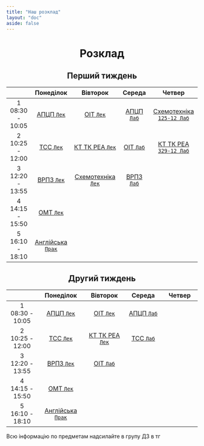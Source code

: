 ```yaml
---
title: "Наш розклад"
layout: "doc"
aside: false
---
```


<h1>Розклад</h1>

<h2 id="firstWeekH2">Перший тиждень</h2>

<div id="firstWeek">

|                    |              Понеділок              |                Вівторок                |           Середа           |                    Четвер                     |
| :----------------: | :---------------------------------: | :------------------------------------: | :------------------------: | :-------------------------------------------: |
| 1<br>08:30 - 10:05 |     [АПЦП `Лек`](/tasks/APTSP)      |        [ОІТ `Лек`](/tasks/OIT)         | [АПЦП `Лаб`](/tasks/APTSP) | [Схемотехніка `125-12 Лаб`](/tasks/circuitry) |
| 2<br>10:25 - 12:00 |       [ТСС `Лек`](/tasks/TSS)       |   [КТ ТК РЕА `Лек`](/tasks/KTTKREA)    |  [ОІТ `Лаб`](/tasks/OIT)   |   [КТ ТК РЕА `329-12 Лаб`](/tasks/KTTKREA)    |
| 3<br>12:20 - 13:55 |      [ВРПЗ `Лек`](/tasks/VRPZ)      | [Схемотехніка `Лек`](/tasks/circuitry) | [ВРПЗ `Лаб`](/tasks/VRPZ)  |                                               |
| 4<br>14:15 - 15:50 |       [ОМТ `Лек`](/tasks/OMT)       |                                        |                            |                                               |
| 5<br>16:10 - 18:10 | [Англійська `Прак`](/tasks/english) |                                        |                            |                                               |

</div>

<h2 id="secondWeekH2">Другий тиждень</h2>

<div id="secondWeek">

|                    |              Понеділок              |             Вівторок              |           Середа           | Четвер |
| :----------------: | :---------------------------------: | :-------------------------------: | :------------------------: | :----: |
| 1<br>08:30 - 10:05 |     [АПЦП `Лек`](/tasks/APTSP)      |      [ОІТ `Лек`](/tasks/OIT)      | [АПЦП `Лаб`](/tasks/APTSP) |        |
| 2<br>10:25 - 12:00 |       [ТСС `Лек`](/tasks/TSS)       | [КТ ТК РЕА `Лек`](/tasks/KTTKREA) |  [ТСС `Лаб`](/tasks/TSS)   |        |
| 3<br>12:20 - 13:55 |      [ВРПЗ `Лек`](/tasks/VRPZ)      |      [ОІТ `Лаб`](/tasks/OIT)      |                            |        |
| 4<br>14:15 - 15:50 |       [ОМТ `Лек`](/tasks/OMT)       |                                   |                            |        |
| 5<br>16:10 - 18:10 | [Англійська `Прак`](/tasks/english) |                                   |                            |        |

</div>

Всю інформацію по предметам надсилайте в групу ДЗ в тг

<script setup>
import { onMounted } from "vue"

onMounted(() => { 
    console.log("Ну і чого ти сюди дивишся, чортяка! Якщо ти хочеш допомогти зробити цей сайт краще, то пиши в телеграм: @Renat_TOP");
    try {
        checkWeekAndCouple()
        getUADate(year, month, date, 8, 30, 0)
        setInterval(() => {
            checkWeekAndCouple();
        }, 10000);
    } catch (e) {}
})

function getUADate(year, month, date, hours, minutes, secons) {
    return new Date(year, month, date, hours, minutes, secons).toLocaleString('en', {timeZone: 'Europe/Kyiv'});
}

const now = new Date(new Date().toLocaleString('en', {timeZone: 'Europe/Kyiv'}));
const year = now.getFullYear();
const month = now.getMonth();
const date = now.getDate();
const day = now.getDay();
const time = now.getTime();

function checkWeekAndCouple() {
    const firstWeek = document.getElementById('firstWeek');
    const secondWeek = document.getElementById('secondWeek');
    const currentWeek = getNowWeek() === 1 ? firstWeek : secondWeek;
    const nowCouple = getCouple();
    const table = currentWeek.getElementsByTagName("table")[0];
    table.style.border = "2px solid #059669";
    const weekDays = table.getElementsByTagName("td");
    if (nowCouple === -1) {
        let lastCouples = [21, 22, 23, 24];
        for (let i = 0; i < lastCouples.length; i++) {
            weekDays[lastCouples[i]].style.border = "1px solid var(--vp-c-divider)"
        }
    }
    else if (nowCouple) {
        weekDays[nowCouple - 6].style.border = "1px solid var(--vp-c-divider)"
        weekDays[nowCouple].style.border = "2px solid #059669";
    }
}

function getNowWeek() {
    const today = new Date(year, month, 0).getTime();
    const week = Math.round((time) / (1000 * 60 * 60 * 24 * 7));
    return week % 2 ? 1 : 2;
}

function getCouple() {
    // [sunday, monday, tuesday, wednesday, thursday, friday, saturday]
    const daysWithCouples = [[], [1, 6, 11, 16, 21], [2, 7, 12, 17, 22], [3, 8, 13, 18, 23], [4, 9, 14, 19, 24], [], []];

    if (now >= getUADate(year, month, date, 8, 30, 0) && now <= getUADate(year, month, date, 10, 5, 0))
        return daysWithCouples[day][0];
    else if (now >= getUADate(year, month, date, 10, 5, 0) && now <= getUADate(year, month, date, 12, 0, 0))
        return daysWithCouples[day][1];
    else if (now >= getUADate(year, month, date, 12, 0, 0) && now <= getUADate(year, month, date, 13, 55, 0))
        return daysWithCouples[day][2];
    else if (now >= getUADate(year, month, date, 13, 55, 0) && now <= getUADate(year, month, date, 15, 50, 0))
        return daysWithCouples[day][3];
    else if (now >= getUADate(year, month, date, 15, 50, 0) && now <= getUADate(year, month, date, 18, 10, 0))
        return daysWithCouples[day][4];
    else if (now > getUADate(year, month, date, 18, 10, 0) && now < getUADate(year, month, date, 8, 30, 0))
        return -1;
    else return 0;
}

</script>

<style scoped>
h1, h2 {
    text-align: center !important;
}

th {
    width: 1% !important;
}
</style>
